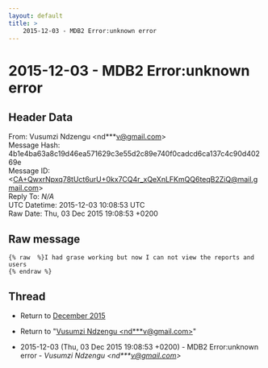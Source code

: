 ```yaml
---
layout: default
title: >
    2015-12-03 - MDB2 Error:unknown error
---
```


# 2015-12-03 - MDB2 Error:unknown error

## Header Data

From: Vusumzi Ndzengu \<nd***v@gmail.com\><br>
Message Hash: 4b1e4ba63a8c19d46ea571629c3e55d2c89e740f0cadcd6ca137c4c90d40269e<br>
Message ID: \<CA+QwxrNpxq78tUct6urU+0kx7CQ4r_xQeXnLFKmQQ6teqB2ZiQ@mail.gmail.com\><br>
Reply To: _N/A_<br>
UTC Datetime: 2015-12-03 10:08:53 UTC<br>
Raw Date: Thu, 03 Dec 2015 19:08:53 +0200<br>

## Raw message

```
{% raw  %}I had grase working but now I can not view the reports and users
{% endraw %}
```

## Thread

+ Return to [December 2015](/archive/2015/12)

+ Return to "[Vusumzi Ndzengu <nd***v<span>@</span>gmail.com>](/authors/nd___v_at_gmail_com)"

+ 2015-12-03 (Thu, 03 Dec 2015 19:08:53 +0200) - MDB2 Error:unknown error - _Vusumzi Ndzengu \<nd***v@gmail.com\>_

